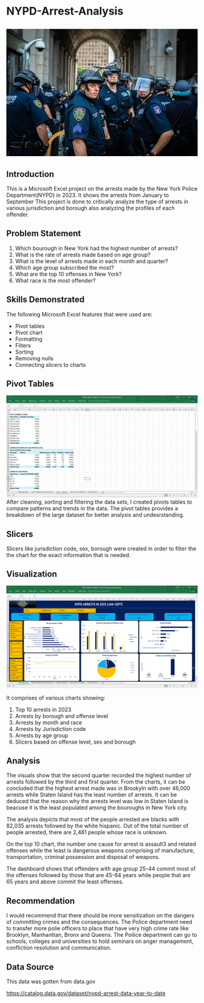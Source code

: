 # NYPD-Arrest-Analysis

![](nypd_logo.jpg)
---
## Introduction

This is a Microsoft Excel  project on the arrests made by the New York Police Department(NYPD) in 2023. It shows the arrests from January to September
This project is done to critically analyze the type of arrests in various jurisdiction and borough also analyzing the profiles of each offender.

## Problem Statement
1. Which bourough in New York had the highest number of arrests?
2. What is the rate of arrests made based on age group?
3. What is the level of arrests made in each month and quarter?
4. Which age group subscribed the most?
5. What are the top 10 offenses in New York?
6. What race is the most offender?

## Skills Demonstrated
The following Microsoft Excel features that were used are:
- Pivot tables
- Pivot chart
- Formatting
- Filters
- Sorting
- Removing nulls
- Connecting slicers to charts

## Pivot Tables
![](nypd_pivot.png)
After cleaning, sorting and filtering the data sets, I created pivots tables to compare patterns and trends in the data. 
The pivot tables provides a breakdown of the large dataset for better analysis and undesrstanding.

## Slicers
Slicers like jurisdiction code, sex, borough were created in order to filter the the chart for the exact information that is needed. 

## Visualization
![](nypd_dashboard.png)

It comprises of various charts showing:
1. Top 10 arrests in 2023
2. Arrests by borough and offense level
3. Arrests by month and race
4. Arrests by Jurisdiction code
5. Arrests by age group
6. Slicers based on offense level, sex and borough

 ## Analysis
The visuals show that the second quarter recorded the highest number of arrests followed by the third and first quarter.
From the charts, it can be concluded that the highest arrest made was in Brookyln with over 46,000 arrests while Staten Island has the least number of arrests. It can be deduced that the reason why the arrests level was low in Staten Island is beacuse it is the least populated among the bouroughs in New York city.

The analysis depicts that most of the people arrested are blacks with 82,035 arrests followed by the white hispanic. Out of the total number of people arrested, there are 2,481 people whose race is unknown.

On the top 10 chart, the number one cause for arrest is assault3 and related  offenses while the least is dangerous weapons comprising of manufacture, transportation, criminal possession and disposal of weapons.

The dashboard shows that offenders with age group 25-44 commit most of the offenses followed by those that are 45-64 years while people that are 65 years and above commit the least offenses.
 
## Recommendation
I would recommend that there should be more sensitization on the dangers of committing crimes and the consequences.
The Police department need to transfer more polie officers to place that have very high crime rate like Brooklyn, Manhanttan, Bronx and Queens.
The Poilice department can go to schools, colleges and universities to hold seminars on anger management, confliction resolution and communication.
## Data Source
This data was gotten from data.gov

https://catalog.data.gov/dataset/nypd-arrest-data-year-to-date

